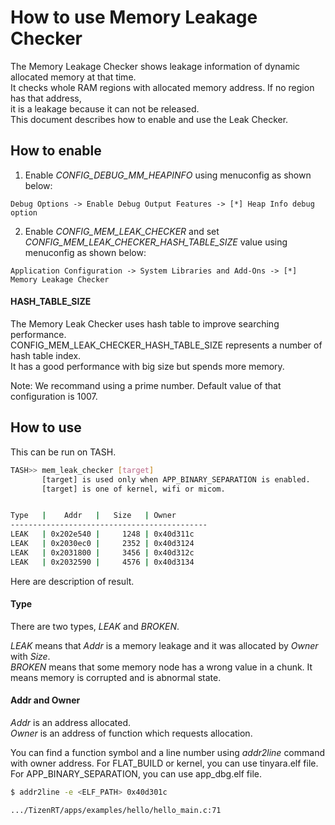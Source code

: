 # How to use Memory Leakage Checker

The Memory Leakage Checker shows leakage information of dynamic allocated memory at that time.  
It checks whole RAM regions with allocated memory address. If no region has that address,  
it is a leakage because it can not be released.  
This document describes how to enable and use the Leak Checker.

## How to enable

1. Enable *CONFIG_DEBUG_MM_HEAPINFO* using menuconfig as shown below:
```
Debug Options -> Enable Debug Output Features -> [*] Heap Info debug option
```
2. Enable *CONFIG_MEM_LEAK_CHECKER* and set *CONFIG_MEM_LEAK_CHECKER_HASH_TABLE_SIZE* value using menuconfig as shown below:
```
Application Configuration -> System Libraries and Add-Ons -> [*] Memory Leakage Checker
```

#### HASH_TABLE_SIZE

The Memory Leak Checker uses hash table to improve searching performance.  
CONFIG_MEM_LEAK_CHECKER_HASH_TABLE_SIZE represents a number of hash table index.  
It has a good performance with big size but spends more memory.

Note: We recommand using a prime number. Default value of that configuration is 1007.

## How to use

This can be run on TASH.
```bash
TASH>> mem_leak_checker [target]
       [target] is used only when APP_BINARY_SEPARATION is enabled.
       [target] is one of kernel, wifi or micom.


Type   |    Addr   |   Size   | Owner
--------------------------------------------
LEAK   | 0x202e540 |     1248 | 0x40d311c
LEAK   | 0x2030ec0 |     2352 | 0x40d3124
LEAK   | 0x2031800 |     3456 | 0x40d312c
LEAK   | 0x2032590 |     4576 | 0x40d3134
```

Here are description of result.

#### Type

There are two types, *LEAK* and *BROKEN*.  

*LEAK* means that *Addr* is a memory leakage and it was allocated by *Owner* with *Size*.  
*BROKEN* means that some memory node has a wrong value in a chunk. It means memory is corrupted and is abnormal state.

#### Addr and Owner

*Addr* is an address allocated.  
*Owner* is an address of function which requests allocation.

You can find a function symbol and a line number using *addr2line* command with owner address.
For FLAT_BUILD or kernel, you can use tinyara.elf file.
For APP_BINARY_SEPARATION, you can use app_dbg.elf file.
```bash
$ addr2line -e <ELF_PATH> 0x40d301c

.../TizenRT/apps/examples/hello/hello_main.c:71
```
